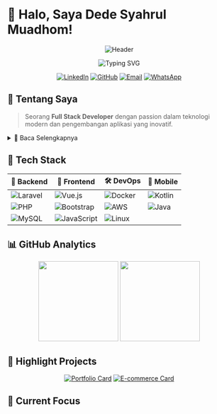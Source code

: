 # 👋 Halo, Saya Dede Syahrul Muadhom!

<p align="center">
  <img src="https://capsule-render.vercel.app/api?type=waving&color=0:1a73e8,100:00ff99&height=300&section=header&text=Dede%20Syahrul&fontSize=90&animation=fadeIn&fontColor=fff&desc=Full%20Stack%20Developer&descSize=25&fontAlignY=35&descAlignY=55" alt="Header"/>
</p>

<div align="center">
  <img src="https://readme-typing-svg.demolab.com?font=Fira+Code&weight=600&size=24&duration=3000&pause=1000&color=1A73E8&center=true&vCenter=true&multiline=true&repeat=false&width=600&height=100&lines=Transforming+Ideas+into+Code;Laravel+%7C+AWS+%7C+DevOps" alt="Typing SVG"/>
</div>

<div align="center">
  
  [![LinkedIn](https://img.shields.io/badge/LinkedIn-Connect-blue?style=for-the-badge&logo=linkedin)](https://www.linkedin.com/in/dedesyahrul)
  [![GitHub](https://img.shields.io/badge/GitHub-Follow-lightgrey?style=for-the-badge&logo=github)](https://github.com/dedesyahrul)
  [![Email](https://img.shields.io/badge/Email-Contact-red?style=for-the-badge&logo=gmail)](mailto:youremail@example.com)
  [![WhatsApp](https://img.shields.io/badge/WhatsApp-Chat-brightgreen?style=for-the-badge&logo=whatsapp)](https://wa.me/yourphonenumber)
  
</div>

## 🚀 Tentang Saya

> Seorang **Full Stack Developer** dengan passion dalam teknologi modern dan pengembangan aplikasi yang inovatif.

<details>
<summary>📝 Baca Selengkapnya</summary>

Saya adalah lulusan **S1 Teknik Informatika dari Universitas Dinamika Bangsa Jambi** dengan fokus pada:
- 💻 Pengembangan aplikasi web menggunakan **Laravel Framework**
- 🛠️ Pengelolaan infrastruktur server dengan **Proxmox** dan **Docker**
- ☁️ Implementasi solusi cloud menggunakan **AWS**

</details>

## 💼 Tech Stack

<div align="center">

| 🔧 Backend | 🎨 Frontend | 🛠️ DevOps | 📱 Mobile |
|------------|-------------|------------|-----------|
| ![Laravel](https://img.shields.io/badge/Laravel-FF2D20?style=flat-square&logo=laravel&logoColor=white) | ![Vue.js](https://img.shields.io/badge/Vue.js-4FC08D?style=flat-square&logo=vue.js&logoColor=white) | ![Docker](https://img.shields.io/badge/Docker-2496ED?style=flat-square&logo=docker&logoColor=white) | ![Kotlin](https://img.shields.io/badge/Kotlin-0095D5?style=flat-square&logo=kotlin&logoColor=white) |
| ![PHP](https://img.shields.io/badge/PHP-777BB4?style=flat-square&logo=php&logoColor=white) | ![Bootstrap](https://img.shields.io/badge/Bootstrap-7952B3?style=flat-square&logo=bootstrap&logoColor=white) | ![AWS](https://img.shields.io/badge/AWS-232F3E?style=flat-square&logo=amazon-aws&logoColor=white) | ![Java](https://img.shields.io/badge/Java-007396?style=flat-square&logo=java&logoColor=white) |
| ![MySQL](https://img.shields.io/badge/MySQL-4479A1?style=flat-square&logo=mysql&logoColor=white) | ![JavaScript](https://img.shields.io/badge/JavaScript-F7DF1E?style=flat-square&logo=javascript&logoColor=black) | ![Linux](https://img.shields.io/badge/Linux-FCC624?style=flat-square&logo=linux&logoColor=black) | |

</div>

## 📊 GitHub Analytics

<div align="center">
  <img height="180em" src="https://github-readme-stats.vercel.app/api?username=dedesyahrul&show_icons=true&theme=tokyonight&include_all_commits=true&count_private=true"/>
  <img height="180em" src="https://github-readme-stats.vercel.app/api/top-langs/?username=dedesyahrul&layout=compact&langs_count=8&theme=tokyonight"/>
</div>

## 🌟 Highlight Projects

<div align="center">

[![Portfolio Card](https://github-readme-stats.vercel.app/api/pin/?username=dedesyahrul&repo=portfolio-website&theme=tokyonight)](https://github.com/dedesyahrul/portfolio-website)
[![E-commerce Card](https://github-readme-stats.vercel.app/api/pin/?username=dedesyahrul&repo=e-commerce&theme=tokyonight)](https://github.com/dedesyahrul/e-commerce)

</div>

## 🎯 Current Focus
